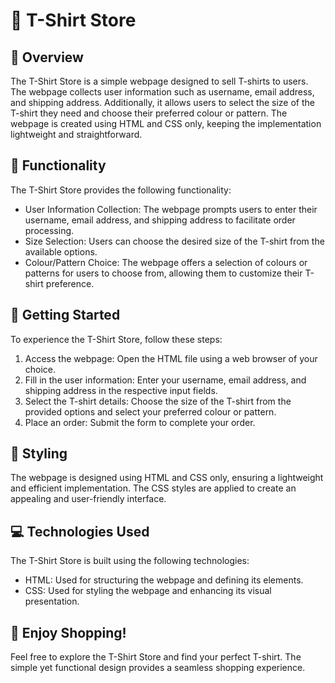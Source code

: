 # :shirt: T-Shirt Store

## :page_facing_up: Overview

The T-Shirt Store is a simple webpage designed to sell T-shirts to users. The webpage collects user information such as username, email address, and shipping address. Additionally, it allows users to select the size of the T-shirt they need and choose their preferred colour or pattern. The webpage is created using HTML and CSS only, keeping the implementation lightweight and straightforward.

## :shopping_cart: Functionality

The T-Shirt Store provides the following functionality:

- User Information Collection: The webpage prompts users to enter their username, email address, and shipping address to facilitate order processing.
- Size Selection: Users can choose the desired size of the T-shirt from the available options.
- Colour/Pattern Choice: The webpage offers a selection of colours or patterns for users to choose from, allowing them to customize their T-shirt preference.

## :rocket: Getting Started

To experience the T-Shirt Store, follow these steps:

1. Access the webpage: Open the HTML file using a web browser of your choice.
2. Fill in the user information: Enter your username, email address, and shipping address in the respective input fields.
3. Select the T-shirt details: Choose the size of the T-shirt from the provided options and select your preferred colour or pattern.
4. Place an order: Submit the form to complete your order.

## :art: Styling

The webpage is designed using HTML and CSS only, ensuring a lightweight and efficient implementation. The CSS styles are applied to create an appealing and user-friendly interface.

## :computer: Technologies Used

The T-Shirt Store is built using the following technologies:

- HTML: Used for structuring the webpage and defining its elements.
- CSS: Used for styling the webpage and enhancing its visual presentation.

## :tshirt: Enjoy Shopping!

Feel free to explore the T-Shirt Store and find your perfect T-shirt. The simple yet functional design provides a seamless shopping experience.
